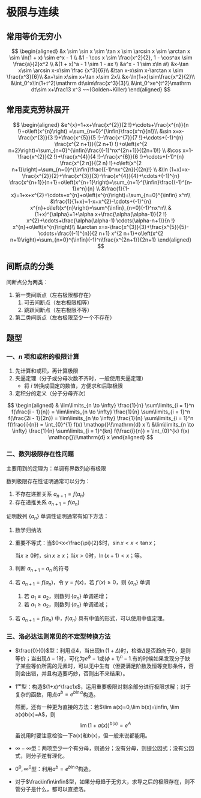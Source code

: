 # 极限与连续
## 常用等价无穷小
$$
\begin{aligned}
&x \sim \sin x \sim \tan x \sim \arcsin x \sim \arctan x \sim \ln(1 + x) \sim e^x - 1 \\
&1 - \cos x \sim \frac{x^2}{2}, 1 - \cos^ax \sim \frac{a}{2}x^2 \\
&(1 + x)^a - 1 \sim 1 - ax \\
&a^x - 1 \sim x\ln a\\
&x-\tan x\sim \arcsin x-x\sim \frac {x^3}{6}\\
&\tan x-x\sim x-\arctan x \sim \frac{x^3}{6}\\
&x+\sin x\sim x+\tan x\sim 2x\\
&x-\ln(1+x)\sim\frac{x^2}{2}\\
&\int_0^x\ln(1+t^2)\mathrm dt\sim\frac{x^3}{3}\\
&\int_0^xe^{t^2}\mathrm dt\sim x+\frac13 x^3 ~~(Golden~Killer)
\end{aligned}
$$

## 常用麦克劳林展开
$$
\begin{aligned}
&e^{x}=1+x+\frac{x^{2}}{2 !}+\cdots+\frac{x^{n}}{n !}+o\left(x^{n}\right) =\sum_{n=0}^{\infin}\frac{x^n}{n!}\\
&\sin x=x-\frac{x^{3}}{3 !}+\frac{x^{5}}{5 !}-\frac{x^{7}}{7 !}+\cdots+(-1)^{n} \frac{x^{2 n+1}}{(2 n+1) !}+o\left(x^{2 n+2}\right)=\sum_{n=0}^{\infin}\frac{(-1)^nx^{2n+1}}{(2n+1)!} \\
&\cos x=1-\frac{x^{2}}{2 !}+\frac{x^{4}}{4 !}-\frac{x^{6}}{6 !}+\cdots+(-1)^{n} \frac{x^{2 n}}{(2 n) !}+o\left(x^{2 n+1}\right)=\sum_{n=0}^{\infin}\frac{(-1)^nx^{2n}}{(2n)!} \\
&\ln (1+x)=x-\frac{x^{2}}{2}+\frac{x^{3}}{3}-\frac{x^{4}}{4}+\cdots+(-1)^{n} \frac{x^{n+1}}{n+1}+o\left(x^{n+1}\right)=\sum_{n=1}^{\infin}\frac{(-1)^{n-1}x^n}{n} \\
&\frac{1}{1-x}=1+x+x^{2}+\cdots+x^{n}+o\left(x^{n}\right)=\sum_{n=0}^{\infin} x^n\\
&\frac{1}{1+x}=1-x+x^{2}-\cdots+(-1)^{n} x^{n}+o\left(x^{n}\right)=\sum^{\infin}_{n=0}(-1)^nx^n\\
&(1+x)^{\alpha}=1+\alpha x+\frac{\alpha(\alpha-1)}{2 !} x^{2}+\cdots+\frac{\alpha(\alpha-1) \cdots(\alpha-n+1)}{n !} x^{n}+o\left(x^{n}\right)\\
&\arctan x=x-\frac{x^{3}}{3}+\frac{x^{5}}{5}-\cdots+\frac{(-1)^{n}}{2 n+1} x^{2 n+1}+o\left(x^{2 n+1}\right)=\sum_{n=0}^{\infin}(-1)^n\frac{x^{2n+1}}{2n+1}
\end{aligned}
$$

## 间断点的分类
间断点分为两类：
1. 第一类间断点（左右极限都存在）
   1. 可去间断点（左右极限相等）
   2. 跳跃间断点（左右极限不等）
2. 第二类间断点（左右极限至少一个不存在）

## 题型
### 一、$n$ 项和或积的极限计算

1. 先计算和或积，再计算极限
2. 夹逼定理（分子或分母次数不齐时，一般使用夹逼定理）
   - 将 $i$ 转换成固定的数值，方便求和后取极限
3. 定积分的定义（分子分母齐次）

$$
\begin{aligned}
    & \lim\limits_{n \to \infty} \frac{1}{n} \sum\limits_{i = 1}^n f(\frac{i - 1}{n}) = \lim\limits_{n \to \infty} \frac{1}{n} \sum\limits_{i = 1}^n f(\frac{2i - 1}{2n}) = \lim\limits_{n \to \infty} \frac{1}{n} \sum\limits_{i = 1}^n f(\frac{i}{n}) = \int_{0}^{1} f(x) \mathop{}\!\mathrm{d} x  \\
    &\lim\limits_{n \to \infty} \frac{1}{n} \sum\limits_{i = 1}^{kn} f(\frac{i}{n}) = \int_{0}^{k} f(x) \mathop{}\!\mathrm{d} x
\end{aligned}
$$

### 二、数列极限存在性问题
主要用到的定理为：单调有界数列必有极限

数列极限存在性证明通常可以分为：
1. 不存在递推关系 $a_{n + 1} = f(a_n)$ 
2. 存在递推关系 $a_{n + 1} = f(a_n)$

证明数列 $\{a_n\}$ 单调性证明通常有如下方法：
1. 数学归纳法

2. 重要不等式：当$0<x<\frac{\pi}{2}$时，$\sin x<x<\tan x$；

   当$x\geqslant0$时，$\sin x\geqslant x$；当$x>0$时，$\ln(x+1)<x$；等。

3. 判断 $a_{n + 1} - a_n$ 的符号

4. 若 $a_{n + 1} = f(a_n)$，令 $y = f(x)$，若 $f'(x) \ge 0$，则 $\{a_n\}$ 单调
   1. 若 $a_1 \le a_2$，则数列 $\{a_n\}$ 单调递增；
   2. 若 $a_1 \ge a_2$，则数列 $\{a_n\}$ 单调递减；

5. 若 $a_{n + 1} = f(a_n)$ 中，$f(a_n)$ 具有中值的形式，可以使用中值定理。

### 三、洛必达法则常见的不定型转换方法

- $\frac{0}{0}$型：利用点4，当出现$\ln(1+\Delta)$时，检查$\Delta$是否趋向于0，是则等价；当出现$\Delta-1$时，可化为$e^{\phi}-1$或$(\phi+1)^n-1$.有的时候如果发现分子缺了某些等价所需的元素时，可以无中生有（但要满足阶数及恒等变形条件，否则会出错，并且构造要巧妙，否则出不来结果）。

- $1^\infty$型：构造$(1+x)^\frac1x$，运用重要极限对剩余部分进行极限求解；对于复杂的函数，用点$a^b=e^{b\ln a}$构造。

  然而，还有一种更为直接的方法：若$\lim a(x)=0,\lim b(x)=\infin, \lim a(x)b(x)=A$，则
  $$
  \lim(1+a(x))^{b(x)}=e^A
  $$
  虽说用时要注意检验一下a(x)和b(x)，但一般来说都能用。

- $\infty-\infty$型：两项至少一个有分母，则通分；没有分母，则提公因式；没有公因式，则分子逆有理化。

- $0^0,\infty^0$型：利用$a^b=e^{b\ln a}$构造。

- 对于$\frac\infin\infin$型，如果分母趋于无穷大，求导之后的极限存在，则不管分子是什么，都可以直接洛。

